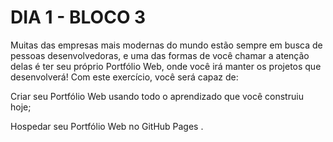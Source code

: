 # DIA 1 - BLOCO 3

Muitas das empresas mais modernas do mundo estão sempre em busca de pessoas desenvolvedoras, e uma das formas de você chamar a atenção delas é ter seu próprio Portfólio Web, onde você irá manter os projetos que desenvolverá!
Com este exercício, você será capaz de:

Criar seu Portfólio Web usando todo o aprendizado que você construiu hoje;

Hospedar seu Portfólio Web no GitHub Pages .